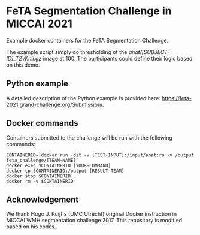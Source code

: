 # FeTA Segmentation Challenge in MICCAI 2021
Example docker containers for the FeTA Segmentation Challenge. 

The example script simply do thresholding of the *anat/[SUBJECT-ID]_T2W.nii.gz* image at 100. The participants could define their logic based on this demo.

## Python example
A detailed description of the Python example is provided here: https://feta-2021.grand-challenge.org/Submission/. 

## Docker commands
Containers submitted to the challenge will be run with the following commands:

```
CONTAINERID=`docker run -dit -v [TEST-INPUT]:/input/anat:ro -v /output feta_challenge/[TEAM-NAME]`
docker exec $CONTAINERID [YOUR-COMMAND]
docker cp $CONTAINERID:/output [RESULT-TEAM]
docker stop $CONTAINERID
docker rm -v $CONTAINERID
```
## Acknowledgement
We thank Hugo J. Kuijf's (UMC Utrecht) original Docker instruction in MICCAI WMH segmentation challenge 2017.
This repository is modified based on his codes.
